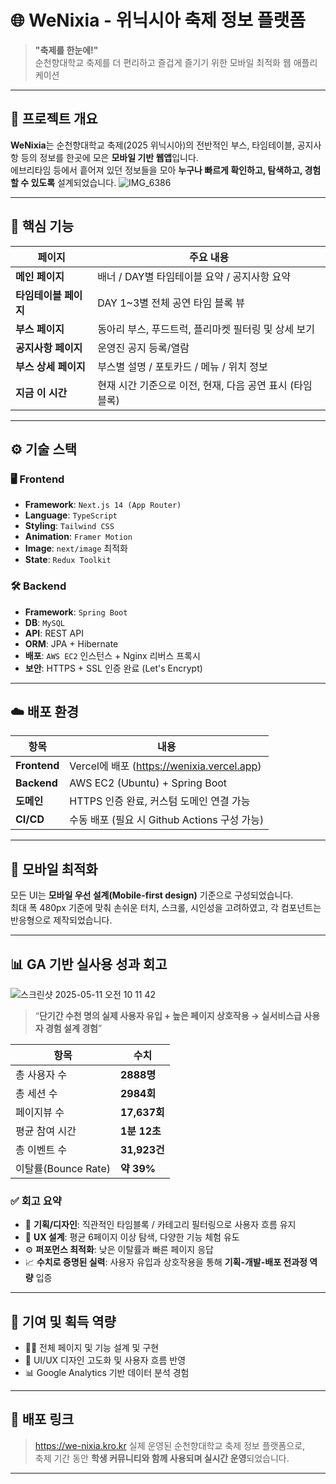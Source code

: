 # 🌐 WeNixia - 위닉시아 축제 정보 플랫폼

> **"축제를 한눈에!"**  
> 순천향대학교 축제를 더 편리하고 즐겁게 즐기기 위한 모바일 최적화 웹 애플리케이션

---

## 🧭 프로젝트 개요

**WeNixia**는 순천향대학교 축제(2025 위닉시아)의 전반적인 부스, 타임테이블, 공지사항 등의 정보를 한곳에 모은 **모바일 기반 웹앱**입니다.  
에브리타임 등에서 흩어져 있던 정보들을 모아 **누구나 빠르게 확인하고, 탐색하고, 경험할 수 있도록** 설계되었습니다.
![IMG_6386](https://github.com/user-attachments/assets/c6411ad5-bb4a-4d49-8f12-eb9ff8358b35)

---

## 🎯 핵심 기능

| 페이지 | 주요 내용 |
|--------|-----------|
| **메인 페이지** | 배너 / DAY별 타임테이블 요약 / 공지사항 요약 |
| **타임테이블 페이지** | DAY 1~3별 전체 공연 타임 블록 뷰 |
| **부스 페이지** | 동아리 부스, 푸드트럭, 플리마켓 필터링 및 상세 보기 |
| **공지사항 페이지** | 운영진 공지 등록/열람 |
| **부스 상세 페이지** | 부스별 설명 / 포토카드 / 메뉴 / 위치 정보 |
| **지금 이 시간** | 현재 시간 기준으로 이전, 현재, 다음 공연 표시 (타임블록) |

---

## ⚙️ 기술 스택


### 🖥️ Frontend

- **Framework**: `Next.js 14 (App Router)`
- **Language**: `TypeScript`
- **Styling**: `Tailwind CSS`
- **Animation**: `Framer Motion`
- **Image**: `next/image` 최적화
- **State**: `Redux Toolkit`

### 🛠️ Backend

- **Framework**: `Spring Boot`
- **DB**: `MySQL`
- **API**: REST API
- **ORM**: JPA + Hibernate
- **배포**: `AWS EC2` 인스턴스 + Nginx 리버스 프록시
- **보안**: HTTPS + SSL 인증 완료 (Let's Encrypt)

---

## ☁️ 배포 환경

| 항목 | 내용 |
|------|------|
| **Frontend** | Vercel에 배포 (https://wenixia.vercel.app) |
| **Backend** | AWS EC2 (Ubuntu) + Spring Boot |
| **도메인** | HTTPS 인증 완료, 커스텀 도메인 연결 가능 |
| **CI/CD** | 수동 배포 (필요 시 Github Actions 구성 가능) |

---

## 📱 모바일 최적화

모든 UI는 **모바일 우선 설계(Mobile-first design)** 기준으로 구성되었습니다.  
최대 폭 480px 기준에 맞춰 손쉬운 터치, 스크롤, 시인성을 고려하였고, 각 컴포넌트는 반응형으로 제작되었습니다.

---

## 📊 GA 기반 실사용 성과 회고
![스크린샷 2025-05-11 오전 10 11 42](https://github.com/user-attachments/assets/41d89814-d40d-4455-8a79-ee022a4ba58b)

> “**단기간 수천 명의 실제 사용자 유입 + 높은 페이지 상호작용 → 실서비스급 사용자 경험 설계 경험**”

| 항목 | 수치 |
|------|------|
| 총 사용자 수 | **2888명** |
| 총 세션 수 | **2984회** |
| 페이지뷰 수 | **17,637회** |
| 평균 참여 시간 | **1분 12초** |
| 총 이벤트 수 | **31,923건** |
| 이탈률(Bounce Rate) | **약 39%** |

### ✅ 회고 요약

- 🎯 **기획/디자인**: 직관적인 타임블록 / 카테고리 필터링으로 사용자 흐름 유지
- 🧭 **UX 설계**: 평균 6페이지 이상 탐색, 다양한 기능 체험 유도
- ⚙️ **퍼포먼스 최적화**: 낮은 이탈률과 빠른 페이지 응답
- 📈 **수치로 증명된 실력**: 사용자 유입과 상호작용을 통해 **기획-개발-배포 전과정 역량** 입증

---

## 📌 기여 및 획득 역량

- 🧑‍💻 전체 페이지 및 기능 설계 및 구현
- 🎨 UI/UX 디자인 고도화 및 사용자 흐름 반영
- 📊 Google Analytics 기반 데이터 분석 경험

---

## 🔗 배포 링크

> https://we-nixia.kro.kr
> 실제 운영된 순천향대학교 축제 정보 플랫폼으로,  
> 축제 기간 동안 **학생 커뮤니티와 함께 사용되며 실시간 운영**되었습니다.

---
